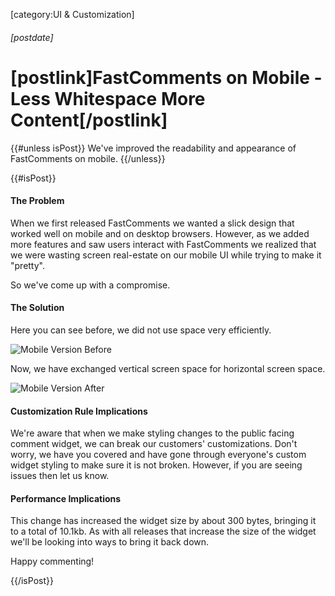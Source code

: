 [category:UI & Customization]
###### [postdate]
# [postlink]FastComments on Mobile - Less Whitespace More Content[/postlink]

{{#unless isPost}}
We've improved the readability and appearance of FastComments on mobile.
{{/unless}}

{{#isPost}}
#### The Problem

When we first released FastComments we wanted a slick design that worked well on mobile and on desktop browsers. However, as we added more features and saw users interact
with FastComments we realized that we were wasting screen real-estate on our mobile UI while trying to make it "pretty".

So we've come up with a compromise.

#### The Solution

Here you can see before, we did not use space very efficiently.

<div class="text-center">
    <img 
        src="images/mobile-v1.png"
        alt="Mobile Version Before"
        title="Mobile Version Before"
        class='lozad' />
</div>

Now, we have exchanged vertical screen space for horizontal screen space.

<div class="text-center">
    <img 
        src="images/mobile-v2.png"
        alt="Mobile Version After"
        title="Mobile Version After"
        class='lozad' />
</div>

    
#### Customization Rule Implications

We're aware that when we make styling changes to the public facing comment widget, we can break our customers' customizations. Don't worry, we have you covered and have
gone through everyone's custom widget styling to make sure it is not broken. However, if you are seeing issues then let us know.

#### Performance Implications

This change has increased the widget size by about 300 bytes, bringing it to a total of 10.1kb. As with all releases that increase the size of the widget we'll be looking
into ways to bring it back down.

Happy commenting!

{{/isPost}}
